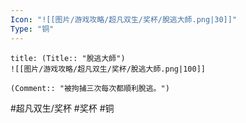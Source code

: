 ```yaml
---
Icon: "![[图片/游戏攻略/超凡双生/奖杯/脫逃大師.png|30]]"
Type: "铜"
---
```

```ad-common-bronze-trophy
title: (Title:: "脫逃大師")
![[图片/游戏攻略/超凡双生/奖杯/脫逃大師.png|100]]

(Comment:: "被拘捕三次每次都順利脫逃。")
```

#超凡双生/奖杯 #奖杯 #铜
